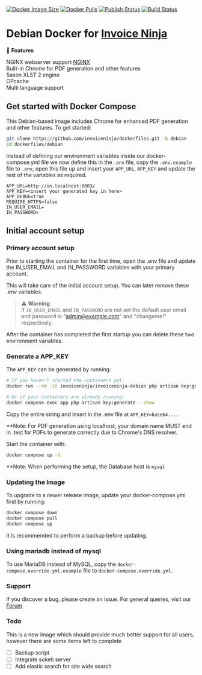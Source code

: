 [![Docker Image Size](https://img.shields.io/docker/image-size/invoiceninja/invoiceninja-debian?label=debian)](https://hub.docker.com/r/invoiceninja/invoiceninja-debian)
[![Docker Pulls](https://img.shields.io/docker/pulls/invoiceninja/invoiceninja-debian)](https://hub.docker.com/r/invoiceninja/invoiceninja-debian)
[![Publish Status](https://github.com/invoiceninja/dockerfiles/actions/workflows/publish-image.yaml/badge.svg)](https://github.com/invoiceninja/dockerfiles/actions/workflows/publish-image.yaml)
[![Build Status](https://github.com/invoiceninja/dockerfiles/actions/workflows/build-image-v5.yaml/badge.svg)](https://github.com/invoiceninja/dockerfiles/actions/workflows/build-image-v5.yaml)

# Debian Docker for [Invoice Ninja](https://www.invoiceninja.com/)

:crown: **Features**

NGINX webserver support [NGINX](https://nginx.org/)  
Built-in Chrome for PDF generation and other features  
Saxon XLST 2 engine  
OPcache  
Multi language support  

## Get started with Docker Compose

This Debian-based image includes Chrome for enhanced PDF generation and other features. To get started:

```bash
git clone https://github.com/invoiceninja/dockerfiles.git -b debian
cd dockerfiles/debian
```

Instead of defining our environment variables inside our docker-compose.yml file we now define this in the `.env` file, copy the `.env.example` file to `.env`, open this file up and insert your `APP_URL`, `APP_KEY` and update the rest of the variables as required.

```
APP_URL=http://in.localhost:8003/
APP_KEY=<insert your generated key in here>
APP_DEBUG=true
REQUIRE_HTTPS=false
IN_USER_EMAIL=
IN_PASSWORD=
```

## Initial account setup

### Primary account setup
Prior to starting the container for the first time, open the .env file and update the IN_USER_EMAIL and IN_PASSWORD variables with your primary account. 

This will take care of the initial account setup. You can later remove these .env variables.

> ⚠️ **Warning**  
> If `IN_USER_EMAIL` and `IN_PASSWORD` are not set the default user email and password is "admin@example.com" and "changeme!" respectively. 

After the container has completed the first startup you can delete these two environment variables.

### Generate a APP_KEY

The `APP_KEY` can be generated by running:

```bash
# If you haven't started the containers yet:
docker run --rm -it invoiceninja/invoiceninja-debian php artisan key:generate --show

# Or if your containers are already running:
docker compose exec app php artisan key:generate --show
```

Copy the entire string and insert in the .env file at `APP_KEY=base64....`

**Note: For PDF generation using localhost, your domain name MUST end in .test for PDFs to generate correctly due to Chrome's DNS resolver.

Start the container with:

```bash
docker compose up -d
```

**Note: When performing the setup, the Database host is ```mysql```

### Updating the Image

To upgrade to a newer release image, update your docker-compose.yml first by running:

```bash
docker compose down
docker compose pull
docker compose up
```

It is recommended to perform a backup before updating.

### Using mariadb instead of mysql

To use MariaDB instead of MySQL, copy the `docker-compose.override.yml.example` file to `docker-compose.override.yml`.

### Support

If you discover a bug, please create an issue. For general queries, visit our [Forum](https://forum.invoiceninja.com/)


### Todo

This is a new image which should provide much better support for all users, however there are some items left to complete

- [ ] Backup script  
- [ ] Integrate soketi server  
- [ ] Add elastic search for site wide search  
